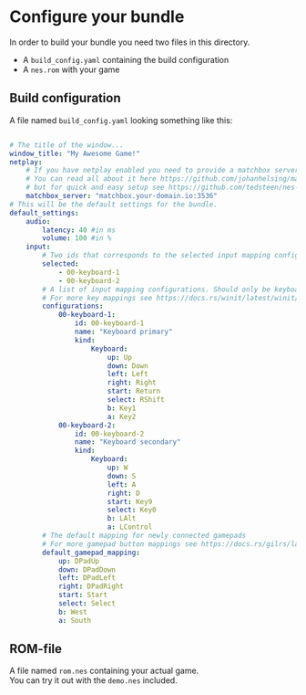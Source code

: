 # Configure your bundle

In order to build your bundle you need two files in this directory.  

* A `build_config.yaml` containing the build configuration
* A `nes.rom` with your game

## Build configuration

A file named `build_config.yaml` looking something like this:
```yaml

# The title of the window...
window_title: "My Awesome Game!"
netplay:
    # If you have netplay enabled you need to provide a matchbox server.  
    # You can read all about it here https://github.com/johanhelsing/matchbox,
    # but for quick and easy setup see https://github.com/tedsteen/nes-bundler/tree/master/matchbox_server
    matchbox_server: "matchbox.your-domain.io:3536"
# This will be the default settings for the bundle.
default_settings:
    audio:
        latency: 40 #in ms
        volume: 100 #in %
    input:
        # Two ids that corresponds to the selected input mapping configuration of P1 and P2.
        selected:
            - 00-keyboard-1
            - 00-keyboard-2
        # A list of input mapping configurations. Should only be keyboard mappings as it's guaranteed to be available.
        # For more key mappings see https://docs.rs/winit/latest/winit/event/enum.VirtualKeyCode.html
        configurations:
            00-keyboard-1:
                id: 00-keyboard-1
                name: "Keyboard primary"
                kind:
                    Keyboard:
                        up: Up
                        down: Down
                        left: Left
                        right: Right
                        start: Return
                        select: RShift
                        b: Key1
                        a: Key2
            00-keyboard-2:
                id: 00-keyboard-2
                name: "Keyboard secondary"
                kind:
                    Keyboard:
                        up: W
                        down: S
                        left: A
                        right: D
                        start: Key9
                        select: Key0
                        b: LAlt
                        a: LControl
        # The default mapping for newly connected gamepads
        # For more gamepad button mappings see https://docs.rs/gilrs/latest/gilrs/ev/enum.Button.html
        default_gamepad_mapping:
            up: DPadUp
            down: DPadDown
            left: DPadLeft
            right: DPadRight
            start: Start
            select: Select
            b: West
            a: South
```
## ROM-file

A file named `rom.nes` containing your actual game.  
You can try it out with the `demo.nes` included.
